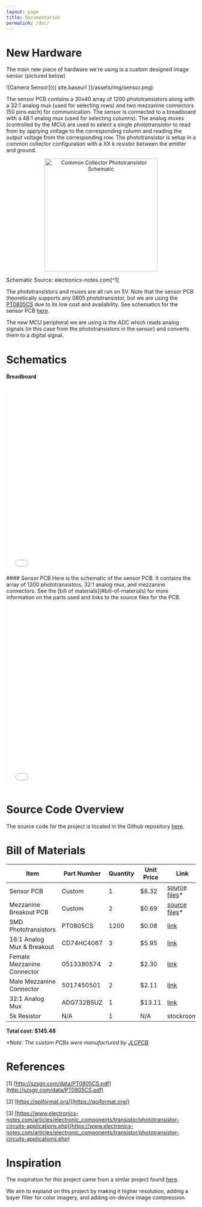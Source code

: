 ```yaml
---
layout: page
title: Documentation
permalink: /doc/
---
```


# New Hardware
The main new piece of hardware we're using is a custom designed image sensor (pictured below)

![Camera Sensor]({{ site.baseurl }}/assets/img/sensor.png)

The sensor PCB contains a 30x40 array of 1200 phototransistors along with a 32:1 analog mux (used for selecting rows) and two mezzanine connectors (50 pins each) for communication. The sensor is connected to a breadboard with a 48:1 analog mux (used for selecting columns). The analog muxes (controlled by the MCU) are used to select a single phototransistor to read from by applying voltage to the corresponding column and reading the output voltage from the corresponding row. The phototransistor is setup in a common collector configuration with a XX k resistor between the emitter and ground.
<!-- TODO: enter correct resistor value -->


<p align="center">
    <img src="{{ site.baseurl }}/assets/schematics/common_collector_phototransistor.svg" alt="Common Collector Phototransistor Schematic" width="300">
    <br>
</p>
Schematic Source: electronics-notes.com[^1]

The phototransistors and muxes are all run on 5V. Note that the sensor PCB theoretically supports any 0805 phototransistor, but we are using the [PT0805CS](https://www.alibaba.com/product-detail/0805-SMD-Phototransistor-PT0805CS-Photosensor-Photosensitive_1600907962335.html) due to its low cost and availability. See schematics for the sensor PCB [here](#sensor-pcb).


The new MCU peripheral we are using is the ADC which reads analog signals (in this case from the phototransistors in the sensor) and converts them to a digital signal.

# Schematics
<!-- Include images of the schematics for your system. They should follow best practices for schematic drawings with all parts and pins clearly labeled. You may draw your schematics either with a software tool or neatly by hand. -->
#### Breadboard
<embed src="{{ site.baseurl }}/assets/schematics/breadboard.pdf" type="application/pdf" width="100%" height="500em"/>
<br>
#### Sensor PCB
Here is the schematic of the sensor PCB. It contains the array of 1200 phototransistors, 32:1 analog mux, and mezzanine connectors. See the [bill of materials](#bill-of-materials) for more information on the parts used and links to the source files for the PCB.
<embed src="{{ site.baseurl }}/assets/schematics/sensor.pdf" type="application/pdf" width="100%" height="500em"/>
<br>

# Source Code Overview
<!-- This section should include information to describe the organization of the code base and highlight how the code connects. -->

The source code for the project is located in the Github repository [here](https://github.com/kavidey/NeoObscura/tree/e155).

# Bill of Materials
<!-- The bill of materials should include all the parts used in your project along with the prices and links.  -->

| Item | Part Number | Quantity | Unit Price | Link |
| ---- | ----------- | ----- | ---- | ---- |
| Sensor PCB | Custom | 1 | $8.32 |  [source files](https://github.com/kavidey/NeoObscura/tree/e155/hardware/Sensor)* |
| Mezzanine Breakout PCB | Custom | 2 | $0.69 |  [source files](https://github.com/kavidey/NeoObscura/tree/e155/hardware/MezzanineBreakout)* |
| SMD Phototransistors | PT0805CS | 1200 | $0.08 |  [link](https://www.alibaba.com/product-detail/0805-SMD-Phototransistor-PT0805CS-Photosensor-Photosensitive_1600907962335.html) |
| 16:1 Analog Mux & Breakout | CD74HC4067 | 3 | $5.95 |  [link](https://www.sparkfun.com/products/9056) |
| Female Mezzanine Connector | 0513380574 | 2 | $2.30 |  [link](https://www.digikey.com/en/products/detail/molex/0513380574/2404972) |
| Male Mezzanine Connector | 5017450501 | 2 | $2.11 |  [link](https://www.digikey.com/en/products/detail/molex/5017450501/2818869) |
| 32:1 Analog Mux | ADG732BSUZ | 1 | $13.11 |  [link](https://www.digikey.com/en/products/detail/molex/5017450501/2818869) |
| 5k Resistor | N/A | 1 | N/A |  stockroom |

**Total cost: $145.48**

<!-- 8.32+2\cdot0.69+0.08\cdot1200+3\cdot5.95+2\cdot2.30+2\cdot2.11+13.11 -->
*\*Note: The custom PCBs were manufactured by [JLCPCB](https://jlcpcb.com/).*

# References
[1] [http://szsgir.com/data/PT0805CS.pdf](http://szsgir.com/data/PT0805CS.pdf)

[2] [https://qoiformat.org/](https://qoiformat.org/)

[3] [https://www.electronics-notes.com/articles/electronic_components/transistor/phototransistor-circuits-applications.php](https://www.electronics-notes.com/articles/electronic_components/transistor/phototransistor-circuits-applications.php)

<!-- TODO: Make this an actual reference format -->

# Inspiration
The inspiration for this project came from a simlar project found [here](https://www.youtube.com/watch?v=PaXweP73NT4).

We aim to expland on this project by making it higher resolution, adding a bayer filter for color imagery, and adding on-device image compression.

[^1]: [https://www.electronics-notes.com/articles/electronic_components/transistor/phototransistor-circuits-applications.php](https://www.electronics-notes.com/articles/electronic_components/transistor/phototransistor-circuits-applications.php)